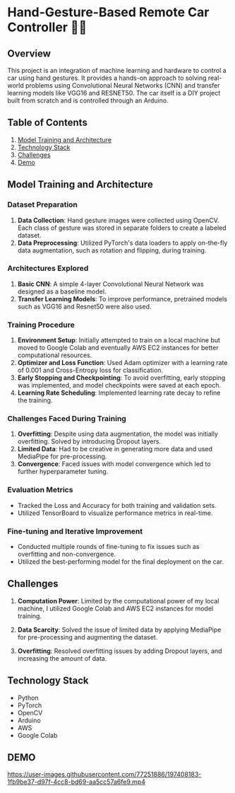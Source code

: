 # Hand-Gesture-Based Remote Car Controller 🚗🤚

## Overview

This project is an integration of machine learning and hardware to control a car using hand gestures. It provides a hands-on approach to solving real-world problems using Convolutional Neural Networks (CNN) and transfer learning models like VGG16 and RESNET50. The car itself is a DIY project built from scratch and is controlled through an Arduino.

## Table of Contents

1. [Model Training and Architecture](#model-training-and-architecture)
2. [Technology Stack](#technology-stack)
3. [Challenges](#challenges)
4. [Demo](#demo)

## Model Training and Architecture

### Dataset Preparation

1. **Data Collection**: Hand gesture images were collected using OpenCV. Each class of gesture was stored in separate folders to create a labeled dataset.
2. **Data Preprocessing**: Utilized PyTorch's data loaders to apply on-the-fly data augmentation, such as rotation and flipping, during training.

### Architectures Explored

1. **Basic CNN**: A simple 4-layer Convolutional Neural Network was designed as a baseline model. 
2. **Transfer Learning Models**: To improve performance, pretrained models such as VGG16 and Resnet50 were also used.

### Training Procedure

1. **Environment Setup**: Initially attempted to train on a local machine but moved to Google Colab and eventually AWS EC2 instances for better computational resources.
2. **Optimizer and Loss Function**: Used Adam optimizer with a learning rate of 0.001 and Cross-Entropy loss for classification.
3. **Early Stopping and Checkpointing**: To avoid overfitting, early stopping was implemented, and model checkpoints were saved at each epoch.
4. **Learning Rate Scheduling**: Implemented learning rate decay to refine the training.

### Challenges Faced During Training

1. **Overfitting**: Despite using data augmentation, the model was initially overfitting. Solved by introducing Dropout layers.
2. **Limited Data**: Had to be creative in generating more data and used MediaPipe for pre-processing.
3. **Convergence**: Faced issues with model convergence which led to further hyperparameter tuning.

### Evaluation Metrics

- Tracked the Loss and Accuracy for both training and validation sets.
- Utilized TensorBoard to visualize performance metrics in real-time.

### Fine-tuning and Iterative Improvement

- Conducted multiple rounds of fine-tuning to fix issues such as overfitting and non-convergence.
- Utilized the best-performing model for the final deployment on the car.




## Challenges

1. **Computation Power**: Limited by the computational power of my local machine, I utilized Google Colab and AWS EC2 instances for model training.
  
2. **Data Scarcity**: Solved the issue of limited data by applying MediaPipe for pre-processing and augmenting the dataset.

3. **Overfitting**: Resolved overfitting issues by adding Dropout layers, and increasing the amount of data.

## Technology Stack

- Python
- PyTorch
- OpenCV
- Arduino
- AWS
- Google Colab


## DEMO 

https://user-images.githubusercontent.com/77251886/197408183-1fb9be37-d97f-4cc8-bd69-aa5cc57a6fe9.mp4


